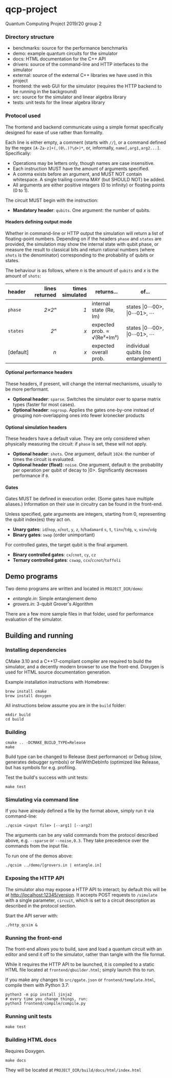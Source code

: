 # qcp-project
Quantum Computing Project 2019/20 group 2

### Directory structure

 - benchmarks: source for the performance benchmarks
 - demo: example quantum circuits for the simulator
 - docs: HTML documentation for the C++ API
 - drivers: source of the command-line and HTTP interfaces to the simulator
 - external: source of the external C++ libraries we have used in this project
 - frontend: the web GUI for the simulator (requires the HTTP backend to be running in the background)
 - src: source for the simulator and linear algebra library
 - tests: unit tests for the linear algebra library

### Protocol used

The frontend and backend communicate using a simple format specifically designed for ease of use rather than formality.

Each line is either empty, a comment (starts with `//`), or a command defined by the regex `[A-Za-z]+(,(0\.)?\d+)*`, or, informally, `name[,arg1,arg2...]`. Specifically:

  - Operations may be letters only, though names are case insensitive.
  - Each instruction MUST have the amount of arguments specified.
  - A comma exists before an argument, and MUST NOT contain whitespace. A single trailing comma MAY (but SHOULD NOT) be added.
  - All arguments are either positive integers (0 to infinity) or floating points (0 to 1).

The circuit MUST begin with the instruction:

  - **Mandatory header**: `qubits`. One argument: the number of qubits.

#### Headers defining output mode

Whether in command-line or HTTP output the simulation will return a list of floating-point numbers. Depending on if the headers `phase` and `states` are provided, the simulation may show the internal state with qubit phase, or measure the result to classical bits and return rational numbers (where `shots` is the denominator) corresponding to the probability of qubits or states.
 
The behaviour is as follows, where *n* is the amount of `qubits` and *x* is the amount of `shots`:

| header      | lines returned | times simulated | returns...                  |  of...
|:----------- | --------------:| ---------------:| --------------------------- | -------------------------
| `phase`     |         *2×2ⁿ* |             *1* | internal state (Re, Im)     | states \|0⋯00>, \|0⋯01>, ⋯
| `states`    |           *2ⁿ* |             *x* | expected prob. ∝ √(Re²+Im²) | states \|0⋯00>, \|0⋯01>, ⋯
| \[default\] |            *n* |             *x* | expected overall prob.      | individual qubits (no entanglement)

#### Optional performance headers

These headers, if present, will change the internal mechanisms, usually to be more performant.

  - **Optional header**: `sparse`. Switches the simulator over to sparse matrix types (faster for most cases).
  - **Optional header**: `nogroup`. Applies the gates one-by-one instead of grouping non-overlapping ones into fewer kronecker products
  
#### Optional simulation headers

These headers have a default value. They are only considered when physically measuring the circuit: if `phase` is set, these will not apply.

  - **Optional header**: `shots`. One argument, default `1024`: the number of times the circuit is evaluated.
  - **Optional header (float)**: `noise`. One argument, default `0`: the probability per operation per qubit of decay to |0>. Significantly decreases performance if `0`.
  
#### Gates

Gates MUST be defined in execution order. (Some gates have multiple aliases.) Information on their use in circuitry can be found in the front-end.

Unless specified, gate arguments are integers, starting from 0, representing the qubit index(es) they act on.

  - **Unary gates**: `id`/`nop`, `x`/`not`, `y`, `z`, `h`/`hadamard` `s`, `t`, `tinv`/`tdg`, `v`, `vinv`/`vdg`
  - **Binary gates**: `swap` (order unimportant)
  
For controlled gates, the target qubit is the final argument.

  - **Binary controlled gates**: `cx`/`cnot`, `cy`, `cz`
  - **Ternary controlled gates**: `cswap`, `ccx`/`ccnot`/`toffoli`

## Demo programs
Two demo programs are written and located in `PROJECT_DIR/demo`:

- _entangle.in_: Simple entanglement demo
- _grovers.in_: 3-qubit Grover's Algorithm

There are a few more sample files in that folder, used for performance evaluation of the simulator.

## Building and running

### Installing dependencies

CMake 3.10 and a C++17-compliant compiler are required to build the simulator, and a decently modern browser to use the front-end.
Doxygen is used for HTML source documentation generation.

Example installation instructions with Homebrew:
```
brew install cmake
brew install doxygen
```

All instructions below assume you are in the `build` folder:

```
mkdir build
cd build
```

### Building

```
cmake .. -DCMAKE_BUILD_TYPE=Release
make
```

Build type can be changed to Release (best performance) or Debug (slow, generates debugger symbols) or RelWithDebInfo (optimized like Release, but has symbols for e.g. profiling.

Test the build's success with unit tests:

```
make test
```

### Simulating via command line

If you have already defined a file by the format above, simply run it via command-line:

```
./qcsim <input file> [--arg1] [--arg2]
```

The arguments can be any valid commands from the protocol described above, e.g. `--sparse` or `--noise,0.3`. They take precedence over the commands from the input file.

To run one of the demos above:
```
./qcsim ../demo/[grovers.in | entangle.in]
```

### Exposing the HTTP API

The simulator also may expose a HTTP API to interact; by default this will be at <http://localhost:12345/version>.
It accepts POST requests to `/simulate` with a single parameter, `circuit`, which is set to a circuit description as described in the protocol section.


Start the API server with:

```
./http_qcsim &
```

### Running the front-end

The front-end allows you to build, save and load a quantum circuit with an editor and send it off to the simulator, rather than tangle with the file format.

While it requires the HTTP API to be launched, it is compiled to a static HTML file located at `frontend/qbuilder.html`; simply launch this to run.

If you make any changes to `src/qgate.json` or `frontend/template.html`, compile them with Python 3.7:

```
python3 -m pip install jinja2
# every time you change things, run:
python3 frontend/compile/compile.py
```

### Running unit tests

```
make test
```

### Building HTML docs

Requires Doxygen.

```
make docs
```

They will be located at `PROJECT_DIR/build/docs/html/index.html`
